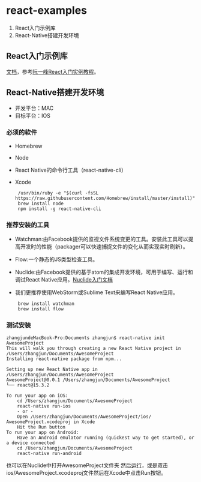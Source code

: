 # react-examples

1. React入门示例库
2. React-Native搭建开发环境

## React入门示例库
[文档][4]，参考[阮一峰React入门实例教程][3]。

## React-Native搭建开发环境
- 开发平台：MAC
- 目标平台：IOS

### 必须的软件
-  Homebrew
-  Node
- React Native的命令行工具（react-native-cli）
-  Xcode

		/usr/bin/ruby -e "$(curl -fsSL https://raw.githubusercontent.com/Homebrew/install/master/install)"
		brew install node
		npm install -g react-native-cli

###  推荐安装的工具
-  Watchman:由Facebook提供的监视文件系统变更的工具。安装此工具可以提高开发时的性能（packager可以快速捕捉文件的变化从而实现实时刷新）。
-  Flow:一个静态的JS类型检查工具。
-  Nuclide:由Facebook提供的基于atom的集成开发环境，可用于编写、运行和 调试React Native应用。[Nuclide入门文档][1]
-  我们更推荐使用WebStorm或Sublime Text来编写React Native应用。

		brew install watchman
		brew install flow

### 测试安装
	zhangjundeMacBook-Pro:Documents zhangjun$ react-native init AwesomeProject
	This will walk you through creating a new React Native project in /Users/zhangjun/Documents/AwesomeProject
	Installing react-native package from npm...

	Setting up new React Native app in /Users/zhangjun/Documents/AwesomeProject
	AwesomeProject@0.0.1 /Users/zhangjun/Documents/AwesomeProject
	└── react@15.3.2 

	To run your app on iOS:
   		cd /Users/zhangjun/Documents/AwesomeProject
   		react-native run-ios
   		- or -
   		Open /Users/zhangjun/Documents/AwesomeProject/ios/		AwesomeProject.xcodeproj in Xcode
   		Hit the Run button
	To run your app on Android:
   		Have an Android emulator running (quickest way to get started), or a device connected
   		cd /Users/zhangjun/Documents/AwesomeProject
   		react-native run-android


也可以在Nuclide中打开AwesomeProject文件夹 然后[运行][2]，或是双击ios/AwesomeProject.xcodeproj文件然后在Xcode中点击Run按钮。

[1]: https://nuclide.io/docs/quick-start/getting-started/
[2]: https://nuclide.io/docs/platforms/react-native/#command-line
[3]: http://www.ruanyifeng.com/blog/2015/03/react.html
[4]: doc/react-demo.md